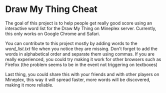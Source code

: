 # Draw My Thing Cheat
The goal of this project is to help people get really good score using an interactive word list for the Draw My Thing on Mineplex server. Currently, this only works on Google Chrome and Safari.

You can contribute to this project mostly by adding words to the <i>word_list.txt</i> file when you notice they are missing. Don't forget to add the words in alphabetical order and separate them using commas. If you are really experienced, you could try making it work for other browsers such as Firefox (the problem seems to be in the event not triggering on textboxes)

Last thing, you could share this with your friends and with other players on Mineplex, this way it will spread faster, more words will be discovered, making it more reliable.
